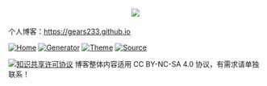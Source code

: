 # <div align="center"><a title="Refun" href="https://github.com/guanqr/blog"><img align="center" src="https://gears233.github.io/image/brand.png"></a> </div>

个人博客：https://gears233.github.io

[![Home](https://img.shields.io/badge/home-refun-00c7b7)](https://gears233.github.io)
[![Generator](https://img.shields.io/badge/Generator-Hugo-ff4088?&logo=hugo)](https://gohugo.io/)
[![Theme](https://img.shields.io/badge/Theme-MemE-2a6df4)](https://github.com/reuixiy/hugo-theme-meme)
[![Source](https://img.shields.io/badge/Source-GitHub-181717?&logo=github)](https://github.com/gears233/gears233.github.io/)


<a rel="license" href="http://creativecommons.org/licenses/by-nc-sa/4.0/"><img alt="知识共享许可协议" style="border-width:0" src="https://i.creativecommons.org/l/by-nc-sa/4.0/88x31.png" /></a> 博客整体内容适用 CC BY-NC-SA 4.0 协议，有需求请单独联系！

